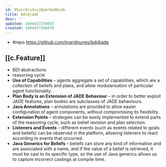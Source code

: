 ```yaml
---
id: 95anc8rs4xyj8pmrbw06cpb
title: Bdi4jade
desc: ''
updated: 1694457350055
created: 1694457296870
---
```


- #repo https://github.com/ingridnunes/bdi4jade

## [[c.Feature]]

- BDI abstractions 
- reasoning cycle
-   **Use of Capabilities** – agents aggregate a set of capabilities, which are a collection of beliefs and plans, and allow modularisation of particular agent functionality.
-   **Plan Body is an Extension of JADE Behaviour** – in order to better exploit JADE features, plan bodies are subclasses of JADE behaviours.
-   **Java Annotations** – annotations are provided to allow easier configuration of agent components, without compromising its flexibility.
-   **Extension Points** – strategies can be easily implemented to extend parts of the reasoning cycle, such as belief revision and plan selection.
-   **Listeners and Events** – different events (such as events related to goals and beliefs) can be observed in the platform, allowing listeners to react according to events that occurred.
-   **Java Generics for Beliefs** – beliefs can store any kind of information and are associated with a name, and if the value of a belief is retrieved, it must be cast to its specific type, so the use of Java generics allows us to capture incorrect castings at compile time.